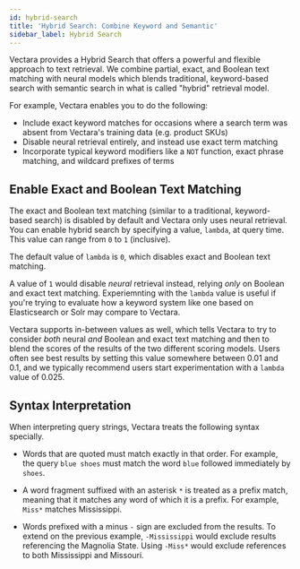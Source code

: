 ```yaml
---
id: hybrid-search
title: 'Hybrid Search: Combine Keyword and Semantic'
sidebar_label: Hybrid Search
---
```


Vectara provides a Hybrid Search that offers a powerful and flexible approach 
to text retrieval. We combine partial, exact, and Boolean text matching with 
neural models which blends traditional, keyword-based search with 
semantic search in what is called "hybrid" retrieval model.

For example, Vectara enables you to do the following:
- Include exact keyword matches for occasions where a search
term was absent from Vectara's training data (e.g. product SKUs)
- Disable neural retrieval entirely, and instead use exact term matching
- Incorporate typical keyword modifiers like a `NOT` function, exact phrase
matching, and wildcard prefixes of terms

## Enable Exact and Boolean Text Matching

The exact and Boolean text matching (similar to a traditional, 
keyword-based search) is disabled by default and Vectara only uses neural 
retrieval. You can enable hybrid search by specifying a value, `lambda`, at
 query time. This value can range from `0` to `1` (inclusive).

The default value of `lambda` is `0`, which disables exact and Boolean text
matching.

A value of `1` would disable _neural_ retrieval instead, relying _only_ on
Boolean and exact text matching. Experiemnting with the `lambda` value is 
useful if you're trying to evaluate how a keyword system like one based on 
Elasticsearch or Solr may compare to Vectara.

Vectara supports in-between values as well, which tells Vectara to try to
consider _both_ neural _and_ Boolean and exact text matching and then to blend
the scores of the results of the two different scoring models. Users often see
best results by setting this value somewhere between 0.01 and 0.1, and we
typically recommend users start experimentation with a `lambda` value of 0.025.

## Syntax Interpretation

When interpreting query strings, Vectara treats the following syntax specially.

* Words that are quoted must match exactly in that order. For example, the
query `blue shoes` must match the word `blue` followed immediately by `shoes`.

* A word fragment suffixed with an asterisk `*` is treated as a prefix match, 
meaning that it matches any word of which it is a prefix. For example, 
`Miss*` matches Mississippi.

* Words prefixed with a minus `-` sign are excluded from the results. To extend 
on the previous example, `-Mississippi` would exclude results referencing the 
Magnolia State. Using `-Miss*` would exclude references to both 
Mississippi and Missouri.